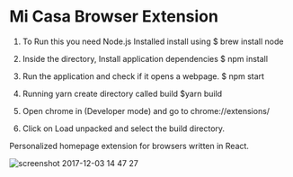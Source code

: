# Mi Casa Browser Extension

1. To Run this you need Node.js Installed install using
	$ brew install node

2. Inside the directory, Install application dependencies 
 	$ npm install
	
3. Run the application and check if it opens a webpage.
 	$ npm start

4. Running yarn create directory called build
	$yarn build

5. Open chrome in (Developer mode) and go to chrome://extensions/

6. Click on Load unpacked and select the build directory.

Personalized homepage extension for browsers written in React.

![screenshot 2017-12-03 14 47 27](https://user-images.githubusercontent.com/4490352/33529053-fcdc8b6e-d838-11e7-9d6b-5088310cf98f.png)

